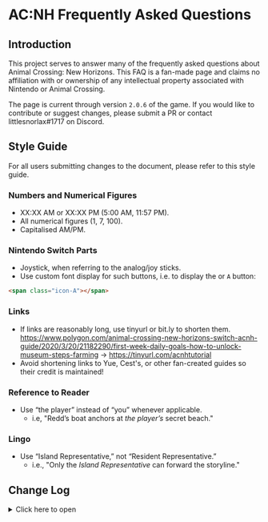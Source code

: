 # AC:NH Frequently Asked Questions
## Introduction
This project serves to answer many of the frequently asked questions about Animal Crossing: New Horizons. This FAQ is a fan-made page and claims no affiliation with or ownership of any intellectual property associated with Nintendo or Animal Crossing.

The page is current through version `2.0.6` of the game. If you would like to contribute or suggest changes, please submit a PR or contact littlesnorlax#1717 on Discord.

## Style Guide
For all users submitting changes to the document, please refer to this style guide. 

### Numbers and Numerical Figures
- XX:XX AM or XX:XX PM (5:00 AM, 11:57 PM). 
- All numerical figures (1, 7, 100). 
- Capitalised AM/PM.

### Nintendo Switch Parts
- Joystick, when referring to the analog/joy sticks.
- Use custom font display for such buttons, i.e. to display the <span class="icon-A"></span> or `A` button: 

```html
<span class="icon-A"></span>
```

### Links
- If links are reasonably long, use tinyurl or bit.ly to shorten them.
https://www.polygon.com/animal-crossing-new-horizons-switch-acnh-guide/2020/3/20/21182290/first-week-daily-goals-how-to-unlock-museum-steps-farming → https://tinyurl.com/acnhtutorial 
- Avoid shortening links to Yue, Cest's, or other fan-created guides so their credit is maintained!

### Reference to Reader
- Use “the player” instead of “you” whenever applicable.
  - i.e, "Redd’s boat anchors at *the player’s* secret beach."

### Lingo
- Use “Island Representative,” not “Resident Representative.”
  - i.e., "Only the *Island Representative* can forward the storyline."

## Change Log
<details>
<summary>Click here to open</summary>
  
### 1.6.1
- Fixes to broken images.
- Updated to most recent game version.

### 1.6.0
- Major update to 2.0.0 content.

### 1.5.1
- Updated information for Halloween and Glitches.
- Minor information fixes.
  
### 1.5.0
- 1.10.0 and 1.11.0 info.
- Minor fixes throughout to reflect changes from previous versions.
  
### 1.4.3
- 1.9.0 info.

### 1.4.2
- Initial prep for 1.9.0.
- Fleshed out 1.8.0 info.

### 1.4.1
- Initial prep for 1.8.0.

### 1.4.0
- Added information regarding the 1.7.0 update
- Minor fixes throughout

### 1.3.8
- Improved NPC pages with protrait images.
- Minor fixes throughout 

### 1.3.7
- Separated Villager page into different categories.
- Added inventory icons to several furniture names. 

### 1.3.6
- Separated NPC page into 3 categories

### 1.3.5
- Added PWA support.
- Reduced image size.

### 1.3.4
- Implemented light mode/dark mode switch
- Fixed search body text in dark mode not being legible. 
- Added Island Rating section under Island Development.

### 1.3.3 
- Added dark mode.
- Added inline icon font.

### 1.3.2
- Pages restructure, and better reorganisation of the various topics.
- Island Life has children pages now.

### 1.3.1
- Additional information on Toy Day
- Addition of several new sections in the Villager and Island Life categories.
- New character deletion steps in Misc.

### 1.3.0
- Split FAQ into various sections.
- Updated reactions table.
- Added Just Docs theme & site wide search bar.

### 1.2.0
- Added Turkey Day and Toy Day to list of events.
- Updated glitch list.
- Added balloon farming guide.
- Added storage expansion to list of house upgrades.

### 1.1.1
- Added zodiac fragment dates, edited tables to be more readable.

### 1.1.0
- Updated versioning system to major/minor/patch.
- Updated information regarding Sable, villagers, Amiibos, and fixed minor errors.

### 1.0
- Initial document, current through game version 1.5.1.

</details>
